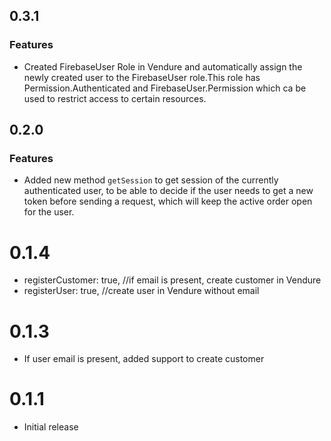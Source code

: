 ## 0.3.1
### Features
- Created FirebaseUser Role in Vendure and automatically assign the
newly created user to the FirebaseUser role.This role has Permission.Authenticated
and FirebaseUser.Permission which ca be used to restrict access to certain resources.

## 0.2.0
### Features
- Added new method `getSession` to get session of the currently authenticated user,
to be able to decide if the user needs to get a new token before sending a request,
which will keep the active order open for the user.

# 0.1.4
- registerCustomer: true, //if email is present, create customer in Vendure
- registerUser: true, //create user in Vendure without email
# 0.1.3
- If user email is present, added support to create customer

# 0.1.1

- Initial release
